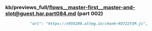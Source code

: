 ### kb/previews_full/flows__master-first__master-and-slot@guest.har.part084.md (part 002)

```md
           "url": "https://n958200.alteg.io/chunk-KO722YSM.js",
     
```

```
